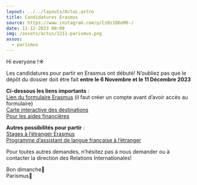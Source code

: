 ```yaml
---
layout: ../../layouts/ActuL.astro
title: Candidatures Erasmus
source: https://www.instagram.com/p/Cz0z1Q6oM6-/
date: 11-12-2023 00:00
img: /assets/actus/1211-parismus.png
assos:
  - parismus
---
```


Hi everyone !☀️

Les candidatures pour partir en Erasmus ont débuté! N’oubliez pas que le dépôt du dossier doit être fait __entre le 6 Novembre et le 11 Décembre 2023__

__Ci-dessous les liens importants__ :  
[Lien du formulaire Erasmus](https://paris4.moveonfr.com/form/651d5f5464819ee5500f0197/fra) (il faut créer un compte avant d’avoir accès au formulaire)  
[Carte interactive des destinations](https://paris4.moveonfr.com/publisher/1/fra)  
[Pour les aides financières](https://ent.sorbonne-universite.fr/lettresetudiants/fr/relationsinternationales/partir-a-etranger/aides-ala-mobilite-sur-criteres-sociaux.html)  

__Autres possibilités pour partir__ :  
[Stages à l’étranger Erasmus](https://erasmusintern.org/)  
[Programme d’assistant de langue française à l’étranger](https://www.france-educationinternational.fr/partir-letranger/devenirassistant-de-langue-francaiseletranger?langue=fr)

Pour toutes autres demandes, n’hésitez pas à nous demander ou à contacter la direction des Relations Internationales!  

Bon dimanche💙  
Parismus💙  